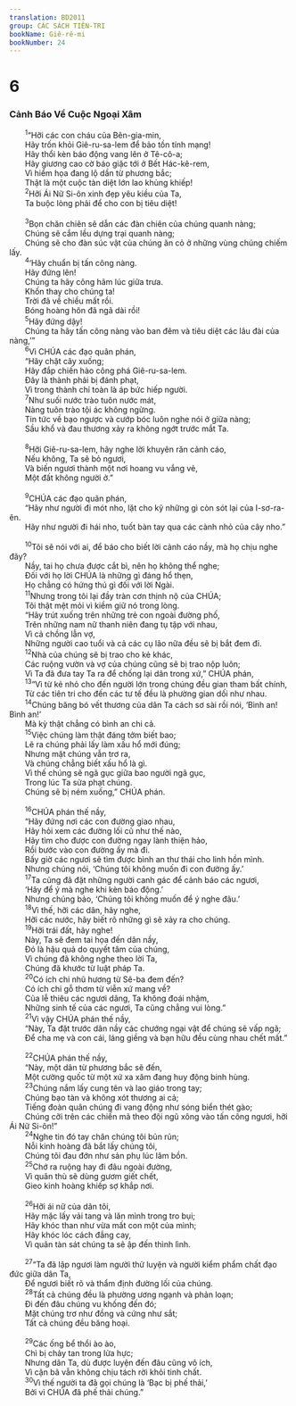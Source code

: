 ```yaml
---
translation: BD2011
group: CÁC SÁCH TIÊN-TRI
bookName: Giê-rê-mi 
bookNumber: 24
---
```


<div class="title"><h1>6</h1><h3>Cảnh Báo Về Cuộc Ngoại Xâm</h3></div>
<span class="verse gie_6_1">  <sup>1</sup>“Hỡi các con cháu của Bên-gia-min,<br/>  Hãy trốn khỏi Giê-ru-sa-lem để bảo tồn tính mạng!<br/>  Hãy thổi kèn báo động vang lên ở Tê-cô-a;<br/>  Hãy giương cao cờ báo giặc tới ở Bết Hác-kê-rem,<br/>  Vì hiểm họa đang lộ dần từ phương bắc;<br/>  Thật là một cuộc tàn diệt lớn lao khủng khiếp!<br/></span>
<span class="verse gie_6_2">  <sup>2</sup>Hỡi Ái Nữ Si-ôn xinh đẹp yêu kiều của Ta,<br/>  Ta buộc lòng phải để cho con bị tiêu diệt! <br/><br/></span>
<span class="verse gie_6_3">  <sup>3</sup>Bọn chăn chiên sẽ dẫn các đàn chiên của chúng quanh nàng;<br/>  Chúng sẽ cắm lều dựng trại quanh nàng;<br/>  Chúng sẽ cho đàn súc vật của chúng ăn cỏ ở những vùng chúng chiếm lấy.<br/></span>
<span class="verse gie_6_4">  <sup>4</sup>‘Hãy chuẩn bị tấn công nàng.<br/>  Hãy đứng lên! <br/>  Chúng ta hãy công hãm lúc giữa trưa.<br/>  Khốn thay cho chúng ta!<br/>  Trời đã về chiều mất rồi.<br/>  Bóng hoàng hôn đã ngã dài rồi!<br/></span>
<span class="verse gie_6_5">  <sup>5</sup>Hãy đứng dậy! <br/>  Chúng ta hãy tấn công nàng vào ban đêm và tiêu diệt các lâu đài của nàng,’” <br/></span>
<span class="verse gie_6_6">  <sup>6</sup>Vì CHÚA các đạo quân phán, <br/>  “Hãy chặt cây xuống;<br/>  Hãy đắp chiến hào công phá Giê-ru-sa-lem.<br/>  Ðây là thành phải bị đánh phạt,<br/>  Vì trong thành chỉ toàn là áp bức hiếp người.<br/></span>
<span class="verse gie_6_7">  <sup>7</sup>Như suối nước trào tuôn nước mát,<br/>  Nàng tuôn trào tội ác không ngừng.<br/>  Tin tức về bạo ngược và cướp bóc luôn nghe nói ở giữa nàng;<br/>  Sầu khổ và đau thương xảy ra không ngớt trước mắt Ta.<br/><br/></span>
<span class="verse gie_6_8">  <sup>8</sup>Hỡi Giê-ru-sa-lem, hãy nghe lời khuyên răn cảnh cáo,<br/>  Nếu không, Ta sẽ bỏ ngươi,<br/>  Và biến ngươi thành một nơi hoang vu vắng vẻ,<br/>  Một đất không người ở.” <br/><br/></span>
<span class="verse gie_6_9">  <sup>9</sup>CHÚA các đạo quân phán, <br/>  “Hãy như người đi mót nho, lặt cho kỹ những gì còn sót lại của I-sơ-ra-ên.<br/>  Hãy như người đi hái nho, tuốt bàn tay qua các cành nhỏ của cây nho.” <br/><br/></span>
<span class="verse gie_6_10">  <sup>10</sup>Tôi sẽ nói với ai, để báo cho biết lời cảnh cáo nầy, mà họ chịu nghe đây?<br/>  Nầy, tai họ chưa được cắt bì, nên họ không thể nghe;<br/>  Ðối với họ lời CHÚA là những gì đáng hổ thẹn,<br/>  Họ chẳng có hứng thú gì đối với lời Ngài.<br/></span>
<span class="verse gie_6_11">  <sup>11</sup>Nhưng trong tôi lại đầy tràn cơn thịnh nộ của CHÚA;<br/>  Tôi thật mệt mỏi vì kiềm giữ nó trong lòng.<br/>  “Hãy trút xuống trên những trẻ con ngoài đường phố,<br/>  Trên những nam nữ thanh niên đang tụ tập với nhau,<br/>  Vì cả chồng lẫn vợ,<br/>  Những người cao tuổi và cả các cụ lão nữa đều sẽ bị bắt đem đi.<br/></span>
<span class="verse gie_6_12">  <sup>12</sup>Nhà của chúng sẽ bị trao cho kẻ khác,<br/>  Các ruộng vườn và vợ của chúng cũng sẽ bị trao nộp luôn;<br/>  Vì Ta đã đưa tay Ta ra để chống lại dân trong xứ,” CHÚA phán,<br/></span>
<span class="verse gie_6_13">  <sup>13</sup>“Vì từ kẻ nhỏ cho đến người lớn trong chúng đều gian tham bất chính,<br/>  Từ các tiên tri cho đến các tư tế đều là phường gian dối như nhau.<br/></span>
<span class="verse gie_6_14">  <sup>14</sup>Chúng băng bó vết thương của dân Ta cách sơ sài rồi nói, ‘Bình an! Bình an!’<br/>  Mà kỳ thật chẳng có bình an chi cả.<br/></span>
<span class="verse gie_6_15">  <sup>15</sup>Việc chúng làm thật đáng tởm biết bao;<br/>  Lẽ ra chúng phải lấy làm xấu hổ mới đúng;<br/>  Nhưng mặt chúng vẫn trơ ra, <br/>  Và chúng chẳng biết xấu hổ là gì.<br/>  Vì thế chúng sẽ ngã gục giữa bao người ngã gục,<br/>  Trong lúc Ta sửa phạt chúng.<br/>  Chúng sẽ bị ném xuống,” CHÚA phán.<br/><br/></span>
<span class="verse gie_6_16">  <sup>16</sup>CHÚA phán thế nầy,<br/>  “Hãy đứng nơi các con đường giao nhau,<br/>  Hãy hỏi xem các đường lối cũ như thế nào,<br/>  Hãy tìm cho được con đường ngay lành thiện hảo,<br/>  Rồi bước vào con đường ấy mà đi.<br/>  Bấy giờ các ngươi sẽ tìm được bình an thư thái cho linh hồn mình.<br/>  Nhưng chúng nói, ‘Chúng tôi không muốn đi con đường ấy.’<br/></span>
<span class="verse gie_6_17">  <sup>17</sup>Ta cũng đã đặt những người canh gác để cảnh báo các ngươi,<br/>  ‘Hãy để ý mà nghe khi kèn báo động.’<br/>  Nhưng chúng bảo, ‘Chúng tôi không muốn để ý nghe đâu.’<br/></span>
<span class="verse gie_6_18">  <sup>18</sup>Vì thế, hỡi các dân, hãy nghe,<br/>  Hỡi các nước, hãy biết rõ những gì sẽ xảy ra cho chúng.<br/></span>
<span class="verse gie_6_19">  <sup>19</sup>Hỡi trái đất, hãy nghe!<br/>  Này, Ta sẽ đem tai họa đến dân nầy,<br/>  Ðó là hậu quả do quyết tâm của chúng,<br/>  Vì chúng đã không nghe theo lời Ta,<br/>  Chúng đã khước từ luật pháp Ta.<br/></span>
<span class="verse gie_6_20">  <sup>20</sup>Có ích chi nhũ hương từ Sê-ba đem đến?<br/>  Có ích chi gỗ thơm từ viễn xứ mang về?<br/>  Của lễ thiêu các ngươi dâng, Ta không đoái nhậm,<br/>  Những sinh tế của các ngươi, Ta cũng chẳng vui lòng.” <br/></span>
<span class="verse gie_6_21">  <sup>21</sup>Vì vậy CHÚA phán thế nầy, <br/>  “Này, Ta đặt trước dân nầy các chướng ngại vật để chúng sẽ vấp ngã;<br/>  Ðể cha mẹ và con cái, láng giềng và bạn hữu đều cùng nhau chết mất.” <br/><br/></span>
<span class="verse gie_6_22">  <sup>22</sup>CHÚA phán thế nầy, <br/>  “Này, một dân từ phương bắc sẽ đến,<br/>  Một cường quốc từ một xứ xa xăm đang huy động binh hùng.<br/></span>
<span class="verse gie_6_23">  <sup>23</sup>Chúng nắm lấy cung tên và lao giáo trong tay;<br/>  Chúng bạo tàn và không xót thương ai cả;<br/>  Tiếng đoàn quân chúng đi vang động như sóng biển thét gào;<br/>  Chúng cỡi trên các chiến mã theo đội ngũ xông vào tấn công ngươi, hỡi Ái Nữ Si-ôn!” <br/></span>
<span class="verse gie_6_24">  <sup>24</sup>Nghe tin đó tay chân chúng tôi bủn rủn;<br/>  Nỗi kinh hoàng đã bắt lấy chúng tôi,<br/>  Chúng tôi đau đớn như sản phụ lúc lâm bồn.<br/></span>
<span class="verse gie_6_25">  <sup>25</sup>Chớ ra ruộng hay đi đâu ngoài đường,<br/>  Vì quân thù sẽ dùng gươm giết chết,<br/>  Gieo kinh hoàng khiếp sợ khắp nơi.<br/><br/></span>
<span class="verse gie_6_26">  <sup>26</sup>Hỡi ái nữ của dân tôi,<br/>  Hãy mặc lấy vải tang và lăn mình trong tro bụi;<br/>  Hãy khóc than như vừa mất con một của mình;<br/>  Hãy khóc lóc cách đắng cay,<br/>  Vì quân tàn sát chúng ta sẽ ập đến thình lình.<br/><br/></span>
<span class="verse gie_6_27">  <sup>27</sup>“Ta đã lập ngươi làm người thử luyện và người kiểm phẩm chất đạo đức giữa dân Ta,<br/>  Ðể ngươi biết rõ và thẩm định đường lối của chúng.<br/></span>
<span class="verse gie_6_28">  <sup>28</sup>Tất cả chúng đều là phường ương ngạnh và phản loạn;<br/>  Ði đến đâu chúng vu khống đến đó;<br/>  Mặt chúng trơ như đồng và cứng như sắt;<br/>  Tất cả chúng đều băng hoại.<br/><br/></span>
<span class="verse gie_6_29">  <sup>29</sup>Các ống bể thổi ào ào,<br/>  Chì bị chảy tan trong lửa hực;<br/>  Nhưng dân Ta, dù được luyện đến đâu cũng vô ích,<br/>  Vì cặn bã vẫn không chịu tách rời khỏi tinh chất.<br/></span>
<span class="verse gie_6_30">  <sup>30</sup>Vì thế người ta đã gọi chúng là ‘Bạc bị phế thải,’<br/>  Bởi vì CHÚA đã phế thải chúng.”<br/></span>
